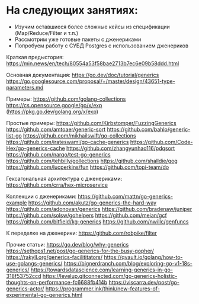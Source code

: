 # На следующих занятиях:

- Изучим оставшиеся более сложные кейсы из спецификации (Map/Reduce/Filter и т.п.)
- Рассмотрим уже готовые пакеты с дженериками
- Попробуем работу с СУБД Postgres с использованием дженериков

Краткая предыстория:
https://min.news/en/tech/80554a53f58bae2713b7ec6e09b58ddd.html

Основная документация:
https://go.dev/doc/tutorial/generics
https://go.googlesource.com/proposal/+/master/design/43651-type-parameters.md

Примеры:
https://github.com/golang-collections
https://cs.opensource.google/go/x/exp (https://pkg.go.dev/golang.org/x/exp)

Простые примеры:
https://github.com/Kirbstomper/FuzzingGenerics
https://github.com/amtoaer/generic-sort
https://github.com/bahlo/generic-list-go
https://github.com/mikhailswift/go-collections
https://github.com/irateswami/go-cache-generics
https://github.com/Code-Hex/go-generics-cache
https://github.com/zhangyunhao116/pdqsort
https://github.com/narqo/test-go-generics
https://github.com/tehbilly/gollections
https://github.com/shalldie/gog
https://github.com/lucperkins/fun
https://github.com/topi-team/do

Гексагональная архитектура с дженериками:
https://github.com/crra/hex-microservice

Коллекции с дженериками:
https://github.com/mattn/go-generics-example
https://github.com/akutz/go-generics-the-hard-way
https://github.com/adonovan/generics
https://github.com/bradenaw/juniper
https://github.com/solsw/gohelpers
https://github.com/meian/gcf
https://github.com/bitfield/kg-generics
https://github.com/nwillc/genfuncs

К переделке на дженерики:
https://github.com/robpike/filter

Прочие статьи:
https://go.dev/blog/why-generics
https://sethops1.net/post/go-generics-for-the-busy-gopher/
https://rakyll.org/generics-facilititators/
https://qvault.io/golang/how-to-use-golangs-generics/
https://bignerdranch.com/blog/exploring-go-v1-18s-generics/
https://towardsdatascience.com/learning-generics-in-go-318f53752ccd
https://levelup.gitconnected.com/go-generics-holistic-thoughts-on-performance-fc6688fb414b
https://viscarra.dev/post/go-generics-actor/
https://programmer.ink/think/new-features-of-experimental-go-generics.html

